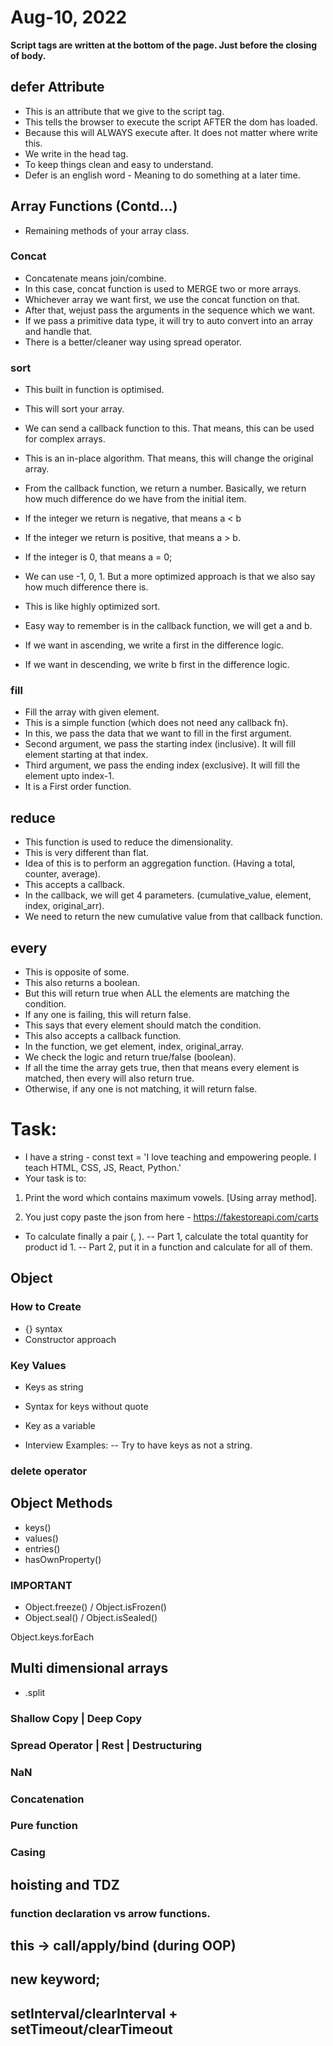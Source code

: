 # Aug-10, 2022


**Script tags are written at the bottom of the page. Just before the closing of body.**

## defer Attribute
- This is an attribute that we give to the script tag.
- This tells the browser to execute the script AFTER the dom has loaded.
- Because this will ALWAYS execute after. It does not matter where write this.
- We write in the head tag.
- To keep things clean and easy to understand.
- Defer is an english word - Meaning to do something at a later time.



## Array Functions (Contd...)
- Remaining methods of your array class.

### Concat
- Concatenate means join/combine.
- In this case, concat function is used to MERGE two or more arrays.
- Whichever array we want first, we use the concat function on that.
- After that, wejust pass the arguments in the sequence which we want.
- If we pass a primitive data type, it will try to auto convert into an array and handle that.
- There is a better/cleaner way using spread operator.

### sort
- This built in function is optimised.
- This will sort your array.
- We can send a callback function to this. That means, this can be used for complex arrays.
- This is an in-place algorithm. That means, this will change the original array.

- From the callback function, we return a number. Basically, we return how much difference do we have from the initial item.
- If the integer we return is negative, that means a < b
- If the integer we return is positive, that means a > b.
- If the integer is 0, that means a = 0;
- We can use -1, 0, 1. But a more optimized approach is that we also say how much difference there is.
- This is like highly optimized sort.
- Easy way to remember is in the callback function, we will get a and b.
- If we want in ascending, we write a first in the difference logic.
- If we want in descending, we write b first in the difference logic.

### fill
- Fill the array with given element.
- This is a simple function (which does not need any callback fn).
- In this, we pass the data that we want to fill in the first argument.
- Second argument, we pass the starting index (inclusive). It will fill element starting at that index.
- Third argument, we pass the ending index (exclusive). It will fill the element upto index-1.
- It is a First order function.

## reduce
- This function is used to reduce the dimensionality.
- This is very different than flat.
- Idea of this is to perform an aggregation function. (Having a total, counter, average).
- This accepts a callback.
- In the callback, we will get 4 parameters. (cumulative_value, element, index, original_arr).
- We need to return the new cumulative value from that callback function.

## every
- This is opposite of some.
- This also returns a boolean.
- But this will return true when ALL the elements are matching the condition.
- If any one is failing, this will return false.
- This says that every element should match the condition.
- This also accepts a callback function.
- In the function, we get element, index, original_array.
- We check the logic and return true/false (boolean).
- If all the time the array gets true, then that means every element is matched, then every will also return true.
- Otherwise, if any one is not matching, it will return false.


# Task:
- I have a string - 
const text = 'I love teaching and empowering people. I teach HTML, CSS, JS, React, Python.'
- Your task is to:
1. Print the word which contains maximum vowels. [Using array method].


2. You just copy paste the json from here - https://fakestoreapi.com/carts
- To calculate finally a pair (<product>, <count>).
-- Part 1, calculate the total quantity for product id 1.
-- Part 2, put it in a function and calculate for all of them.





## Object
### How to Create
- {} syntax
- Constructor approach

### Key Values
- Keys as string

- Syntax for keys without quote
- Key as a variable

- Interview Examples:
-- Try to have keys as not a string.

### delete operator

## Object Methods
- keys()
- values()
- entries()
- hasOwnProperty()

### IMPORTANT
- Object.freeze() / Object.isFrozen()
- Object.seal() / Object.isSealed()

Object.keys.forEach


## Multi dimensional arrays 

- <String>.split
### Shallow Copy | Deep Copy
### Spread Operator | Rest | Destructuring
### NaN
### Concatenation
### Pure function
### Casing
## hoisting and TDZ

### function declaration vs arrow functions.
## this -> call/apply/bind (during OOP)
## new keyword;

## setInterval/clearInterval + setTimeout/clearTimeout